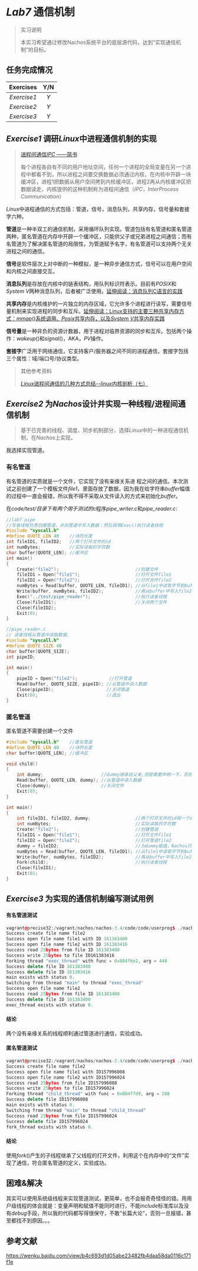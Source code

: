 # *Lab7* 通信机制

>  实习说明
>
> 本实习希望通过修改Nachos系统平台的底层源代码，达到“实现通信机制”的目标。

## 任务完成情况

|  Exercises  | Y/N  |
| :---------: | :--: |
| *Exercise1* | *Y*  |
| *Exercise2* | *Y*  |
| *Exercise3* | *Y*  |

## *Exercise1* 调研*Linux*中进程通信机制的实现

> [进程间通信*IPC* ——简书](https://www.jianshu.com/p/c1015f5ffa74)
>
> 每个进程各自有不同的用户地址空间，任何一个进程的全局变量在另一个进程中都看不到，所以进程之间要交换数据必须通过内核，在内核中开辟一块缓冲区，进程1把数据从用户空间拷到内核缓冲区，进程2再从内核缓冲区把数据读走，内核提供的这种机制称为进程间通信（*IPC*，*InterProcess* *Communication*）

*Linux*中进程通信的方式包括：管道，信号，消息队列，共享内存，信号量和套接字六种。

**管道**是一种半双工的通信机制，采用循环队列实现。管道包括有名管道和匿名管道两种，匿名管道在内存中开辟一个缓冲区，只能供父子或兄弟进程之间通信；而有名管道为了解决匿名管道的局限性，为管道赋予名字，有名管道可以支持两个无关进程之间的通信。

**信号**是软件层次上对中断的一种模拟，是一种异步通信方式，信号可以在用户空间和内核之间直接交互。

**消息队列**是存放在内核中的链表结构，用队列标识符表示。目前有*POSIX*和*System* *V*两种消息队列，后者被广泛使用。[延伸阅读：消息队列C语言的实践](https://link.jianshu.com/?t=http://blog.csdn.net/yang_yulei/article/details/19772649)

**共享内存**是内核维护的一片独立的内存区域，它允许多个进程进行读写，需要信号量机制来实现进程的同步和互斥。[延伸阅读：Linux支持的主要三种共享内存方式：*mmap*()系统调用、*Posix*共享内存，以及*System* *V*共享内存实践](https://link.jianshu.com/?t=http://www.cnblogs.com/linuxbug/p/4882776.html)

**信号量**是一种非负的资源计数器，用于进程对临界资源的同步和互斥。包括两个操作：*wakeup*()和*signal*()，AKA，*PV*操作。

**套接字**广泛用于网络通信，它支持客户/服务器之间不同的进程通信，套接字包括三个属性：域/端口号/协议类型。

> 其他参考资料
>
> [*Linux*进程间通信的几种方式总结--*linux*内核剖析（七）](https://blog.csdn.net/gatieme/article/details/50908749)

## *Exercise2* 为*Nachos*设计并实现一种线程/进程间通信机制

> 基于已完善的线程、调度、同步机制部分，选择*Linux*中的一种进程通信机制，在*Nachos*上实现。

我选择实现管道。

### 有名管道

有名管道的实质就是一个文件，它实现了没有亲缘关系进 程之间的通信。本次测试之前创建了一个模板文件*file1*，里面存放了数据，因为我在给字符串*buffer*幅值的过程中一直会报错，所以我不得不采取从文件读入的方式来初始化*buffer*。

在*code/test/*目录下有两个用于测试的*c*程序*pipe_writer.c*和*pipe_reader.c*:

```cpp
//lab7 pipe
//写者线程负责创建管道，并向管道中写入数据；然后调用Exec()执行读者线程
#include "syscall.h"
#define QUOTE_LEN 40    //诗的长度
int fileID1, fileID2;   //两个打开文件的id
int numBytes;           //实际读取的字符数
char buffer[QUOTE_LEN]; //缓冲区
int main()
{
    Create("file2");                             //创建文件
    fileID1 = Open("file1");                     //打开文件file1
    fileID2 = Open("file2");                     //打开文件file2
    numBytes = Read(buffer, QUOTE_LEN, fileID1); //从file1中读取字节到buffer中
    Write(buffer, numBytes, fileID2);            //再从buffer中写入file2中
    Exec("../test/pipe_reader");                 //执行读者线程
    Close(fileID1);                              //关闭两个文件
    Close(fileID2);
    Exit(0);
}
```

```cpp
//pipe_reader.c
// 读者线程从管道中读取数据。
#include "syscall.h"
#define QUOTE_SIZE 40
char buffer[QUOTE_SIZE];
int pipeID;

int main()
{
    pipeID = Open("file2");            //打开管道
    Read(buffer, QUOTE_SIZE, pipeID); //从管道中读入数据
    Close(pipeID);                    //关闭管道
    Exit(0);                          //退出
}
```

### 匿名管道

匿名管道不需要创建一个文件

```cpp
#include "syscall.h"    //匿名管道
#define QUOTE_LEN 40    //诗的长度
char buffer[QUOTE_LEN]; //缓冲区

void child()
{
    int dummy;                      //dummy继承自父亲,但是需要声明一下，否则会报错
    Read(buffer, QUOTE_LEN, dummy); //从管道中读入数据
    Close(dummy);                   //关闭文件
    Exit(0);
}

int main()
{
    int fileID1, fileID2, dummy;                 //两个打开文件的id和一个dummy变量，用于继承父线程的打开文件
    int numBytes;                                //实际读取的字符数
    Create("file2");                             //创建管道
    fileID1 = Open("file1");                     //打开文件file1
    fileID2 = Open("file2");                     //打开管道file2
    dummy = fileID2;                             //为dummy赋值，Nachos只支持这种笨拙的方式
    numBytes = Read(buffer, QUOTE_LEN, fileID1); //从file1中读取字节到buffer中
    Write(buffer, numBytes, fileID2);            //再从buffer中写入file2中
    Fork(child);                                 //执行读者线程
    Close(fileID1);
    Exit(0);
}
```

## *Exercise3* 为实现的通信机制编写测试用例 

#### 有名管道测试

```cpp
vagrant@precise32:/vagrant/nachos/nachos-3.4/code/code/userprog$ ./nachos -d t -x ../test/pipe_writer
Success create file name file2
Success open file name file1 with ID 161383400
Success open file name file2 with ID 161383416
Success read 25bytes from file ID 161383400
Success write 25bytes to file ID161383416
Forking thread "exec_thread" with func = 0x804f6e1, arg = 448
Success delete file ID 161383400
Success delete file ID 161383416
main exists with status 0.
Switching from thread "main" to thread "exec_thread"
Success open file name file2
Success read 25bytes from file ID 161383400
Success delete file ID 161383400
exec_thread exists with status 0.
```

#### 结论

两个没有亲缘关系的线程顺利通过管道进行通信，实验成功。

#### 匿名管道测试

```cpp
vagrant@precise32:/vagrant/nachos/nachos-3.4/code/code/userprog$ ./nachos -d t -x ../test/pipe_writer
Success create file name file2
Success open file name file1 with ID157996008
Success open file name file2 with ID157996024
Success read 25bytes from file ID157996008
Success write 25bytes to file ID157996024
Forking thread "child_thread" with func = 0x804f7d9, arg = 208
Success delete file ID157996008
main exists with status 0.
Switching from thread "main" to thread "child_thread"
Success read 25bytes from file ID157996024
Success delete file ID157996024
fork_thread exists with status 0.
```

#### 结论

使用*fork*()产生的子线程继承了父线程的打开文件，利用这个在内存中的“文件”实现了通信，符合匿名管道的定义，实验成功。

## 困难&解决

其实可以使用系统级线程来实现管道测试，更简单，也不会报奇奇怪怪的错。用用户级线程的体会就是：变量声明和赋值不能同时进行，不能*include*标准库以及没有*debug*手段，所以我的代码都写得很保守，不敢“长篇大论”，否则一旦报错，甚至都找不到原因。。。

## 参考文献

https://wenku.baidu.com/view/b4c693d1d05abe23482fb4daa58da0116c171f1e